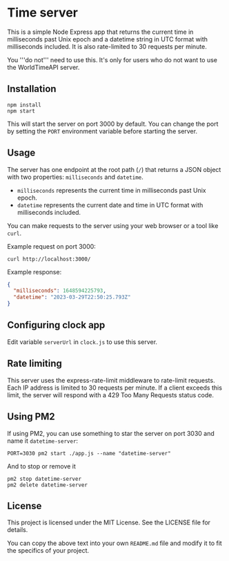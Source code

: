 # Time server

This is a simple Node Express app that returns the current time in milliseconds past Unix epoch and a datetime string in UTC format with milliseconds included. It is also rate-limited to 30 requests per minute.

You '''do not''' need to use this. It's only for users who do not want to use the WorldTimeAPI server.

## Installation

    npm install
    npm start

This will start the server on port 3000 by default. You can change the port by setting the `PORT` environment variable before starting the server.

## Usage

The server has one endpoint at the root path (`/`) that returns a JSON object with two properties: `milliseconds` and `datetime`.

- `milliseconds` represents the current time in milliseconds past Unix epoch.
- `datetime` represents the current date and time in UTC format with milliseconds included.

You can make requests to the server using your web browser or a tool like `curl`.

Example request on port 3000:

    curl http://localhost:3000/

Example response:

```json
{
  "milliseconds": 1648594225793,
  "datetime": "2023-03-29T22:50:25.793Z"
}
```

## Configuring clock app

Edit variable `serverUrl` in `clock.js` to use this server.

## Rate limiting

This server uses the express-rate-limit middleware to rate-limit requests. Each IP address is limited to 30 requests per minute. If a client exceeds this limit, the server will respond with a 429 Too Many Requests status code.

## Using PM2

If using PM2, you can use something to star the server on port 3030 and name it `datetime-server`:

    PORT=3030 pm2 start ./app.js --name "datetime-server"

And to stop or remove it

    pm2 stop datetime-server
    pm2 delete datetime-server

## License

This project is licensed under the MIT License. See the LICENSE file for details.

You can copy the above text into your own `README.md` file and modify it to fit the specifics of your project.
